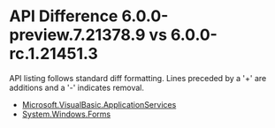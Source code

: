 # API Difference 6.0.0-preview.7.21378.9 vs 6.0.0-rc.1.21451.3

API listing follows standard diff formatting. Lines preceded by a '+' are
additions and a '-' indicates removal.

* [Microsoft.VisualBasic.ApplicationServices](6.0.0-rc1_Microsoft.VisualBasic.ApplicationServices.md)
* [System.Windows.Forms](6.0.0-rc1_System.Windows.Forms.md)
